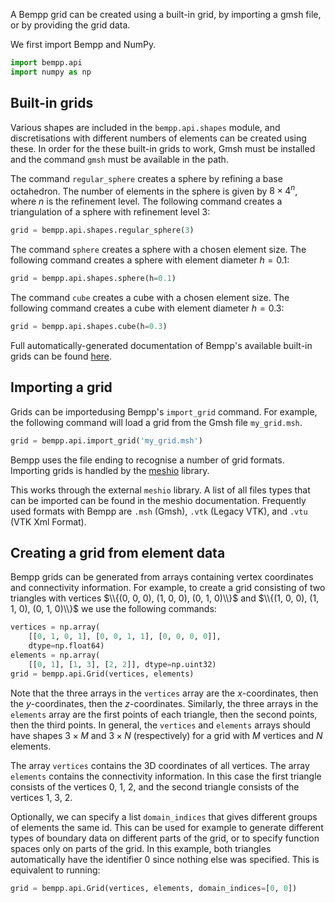A Bempp grid can be created using a built-in grid, by importing a gmsh file,
or by providing the grid data.

We first import Bempp and NumPy.

```python
import bempp.api
import numpy as np
```

## Built-in grids
Various shapes are included in the `bempp.api.shapes` module, and discretisations with
different numbers of elements can be created using these.
In order for the these built-in grids to work, Gmsh must be
installed and the command `gmsh` must be available in the path.

The command `regular_sphere` creates a sphere by refining a
base octahedron. The number of elements in the sphere is given by
$8 \times 4^n$, where $n$ is the refinement level.
The following command creates a triangulation of a sphere with refinement level 3:

```python
grid = bempp.api.shapes.regular_sphere(3)
```

The command `sphere` creates a sphere with a chosen element size.
The following command creates a sphere with element diameter $h=0.1$:

```python
grid = bempp.api.shapes.sphere(h=0.1)
```

The command `cube` creates a cube with a chosen element size.
The following command creates a cube with element diameter $h=0.3$:

```python
grid = bempp.api.shapes.cube(h=0.3)
```

Full automatically-generated documentation of Bempp's available built-in grids can be found
[here](https://bempp-cl.readthedocs.io/en/latest/docs/bempp/api/shapes/index.html).

## Importing a grid
Grids can be importedusing Bempp's `import_grid` command.
For example, the following command will load a grid from the Gmsh file `my_grid.msh`.

```python
grid = bempp.api.import_grid('my_grid.msh')
```

Bempp uses the file ending to recognise a number of grid formats.
Importing grids is handled by the [meshio](https://github.com/nschloe/meshio) library.
    
This works through the external `meshio` library.
A list of all files types that can be imported can be found in the meshio documentation.
Frequently used formats with Bempp are `.msh` (Gmsh),
`.vtk` (Legacy VTK), and `.vtu` (VTK Xml Format).

## Creating a grid from element data
Bempp grids can be generated from arrays containing vertex coordinates and
connectivity information. For example, to create a grid consisting of two
triangles with vertices $\\{(0, 0, 0), (1, 0, 0), (0, 1, 0)\\}$ and
$\\{(1, 0, 0), (1, 1, 0), (0, 1, 0)\\}$ we use the following commands:

```python
vertices = np.array(
    [[0, 1, 0, 1], [0, 0, 1, 1], [0, 0, 0, 0]],
    dtype=np.float64)
elements = np.array(
    [[0, 1], [1, 3], [2, 2]], dtype=np.uint32)
grid = bempp.api.Grid(vertices, elements)
```

Note that the three arrays in the `vertices` array are the $x$-coordinates,
then the $y$-coordinates, then the $z$-coordinates.
Similarly, the three arrays in the `elements` array are the first points of each triangle,
then the second points, then the third points.
In general, the `vertices` and `elements` arrays should have shapes $3\times M$ and $3\times N$
(respectively) for a grid with $M$ vertices and $N$ elements.

The array `vertices` contains the 3D coordinates of all vertices. The array
`elements` contains the connectivity information. In this case the first
triangle consists of the vertices 0, 1, 2, and the second triangle consists
of the vertices 1, 3, 2.

Optionally, we can specify a list `domain_indices`
that gives different groups of elements the same id. This can be used
for example to generate different types of boundary data on different parts
of the grid, or to specify function spaces only on parts of the grid. In this
example, both triangles automatically have the identifier 0 since nothing
else was specified. This is equivalent to running:

```python
grid = bempp.api.Grid(vertices, elements, domain_indices=[0, 0])
```
